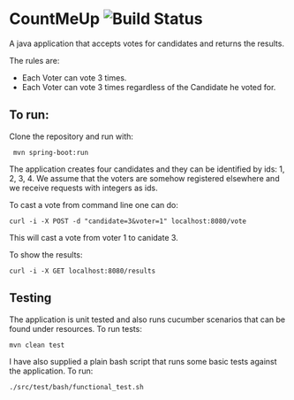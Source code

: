 # CountMeUp ![Build Status](https://travis-ci.org/ThanosKatsikas/CountMeUp.svg?branch=master)
A java application that accepts votes for candidates and returns the results.

 The rules are:
* Each Voter can vote 3 times.
* Each Voter can vote 3 times regardless of the Candidate he voted for.


## To run:
Clone the repository and run with:

```
 mvn spring-boot:run
```

The application creates four candidates and they can be identified by ids: 1, 2, 3, 4.
We assume that the voters are somehow registered elsewhere and we receive requests with integers as ids.

To cast a vote from command line one can do:
```
curl -i -X POST -d "candidate=3&voter=1" localhost:8080/vote
```

This will cast a vote from voter 1 to canidate 3. 

To show the results:
```
curl -i -X GET localhost:8080/results
```

## Testing
The application is unit tested and also runs cucumber scenarios that can be found under resources. 
To run tests:
```
mvn clean test
```

I have also supplied a plain bash script that runs some basic tests against the application.
To run:
```
./src/test/bash/functional_test.sh
```

